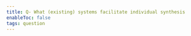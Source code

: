 ```yaml
---
title: Q- What (existing) systems facilitate individual synthesis
enableToc: false
tags: question
---
```

